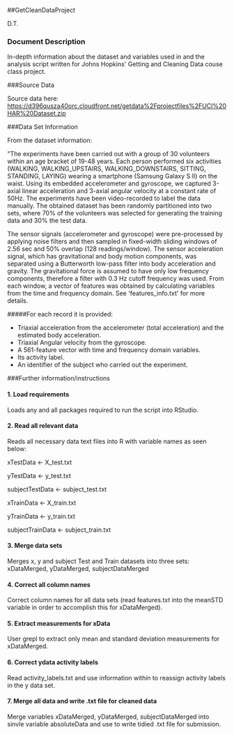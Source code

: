 ##GetCleanDataProject

D.T.

### Document Description

In-depth information about the dataset and variables used in and the analysis script written for Johns Hopkins' Getting and Cleaning Data couse class project.

###Source Data

Source data here: https://d396qusza40orc.cloudfront.net/getdata%2Fprojectfiles%2FUCI%20HAR%20Dataset.zip

###Data Set Information

From the dataset information:

"The experiments have been carried out with a group of 30 volunteers within an age bracket of 19-48 years. Each person performed six activities (WALKING, WALKING_UPSTAIRS, WALKING_DOWNSTAIRS, SITTING, STANDING, LAYING) wearing a smartphone (Samsung Galaxy S II) on the waist. Using its embedded accelerometer and gyroscope, we captured 3-axial linear acceleration and 3-axial angular velocity at a constant rate of 50Hz. The experiments have been video-recorded to label the data manually. The obtained dataset has been randomly partitioned into two sets, where 70% of the volunteers was selected for generating the training data and 30% the test data. 

The sensor signals (accelerometer and gyroscope) were pre-processed by applying noise filters and then sampled in fixed-width sliding windows of 2.56 sec and 50% overlap (128 readings/window). The sensor acceleration signal, which has gravitational and body motion components, was separated using a Butterworth low-pass filter into body acceleration and gravity. The gravitational force is assumed to have only low frequency components, therefore a filter with 0.3 Hz cutoff frequency was used. From each window, a vector of features was obtained by calculating variables from the time and frequency domain. See 'features_info.txt' for more details. 

#####For each record it is provided:

- Triaxial acceleration from the accelerometer (total acceleration) and the estimated body acceleration.
- Triaxial Angular velocity from the gyroscope. 
- A 561-feature vector with time and frequency domain variables. 
- Its activity label. 
- An identifier of the subject who carried out the experiment.

###Further information/instructions

#### 1. Load requirements

Loads any and all packages required to run the script into RStudio.

#### 2. Read all relevant data
Reads all necessary data text files into R with variable names as seen below:

xTestData <- X_test.txt

yTestData <- y_test.txt

subjectTestData <- subject_test.txt

xTrainData <- X_train.txt

yTrainData <- y_train.txt

subjectTrainData <- subject_train.txt

#### 3. Merge data sets

Merges x, y and subject Test and Train datasets into three sets: xDataMerged, yDataMerged, subjectDataMerged

#### 4. Correct all column names

Correct column names for all data sets (read features.txt into the meanSTD variable in order to accomplish this for xDataMerged).

#### 5. Extract measurements for xData

User grepl to extract only mean and standard deviation measurements for xDataMerged.

#### 6. Correct ydata activity labels

Read activity_labels.txt and use information within to reassign activity labels in the y data set.

#### 7. Merge all data and write .txt file for cleaned data

Merge variables xDataMerged, yDataMerged, subjectDataMerged into sinvle variable absoluteData and use to write tidied .txt file for submission.


